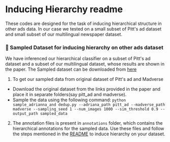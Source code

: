 # Inducing Hierarchy readme 
These codes are designed for the task of inducing hierarchical structure in other ads data. In our case we tested on a small subset of Pitt's ad dataset and small subset of our multilingual newspaper dataset. 

### :file_folder: Sampled Dataset for inducing hierarchy on other ads dataset
We have inferenced our hierarchical classifier on a subset of Pitt's ad dataset and a subset of our multilingual dataset, whose results are shown in the paper.
The Sampled dataset can be downloaded from [here](https://iiitaphyd-my.sharepoint.com/:f:/g/personal/rishabh_s_students_iiit_ac_in/Etk7J95oiO9Hlnd87shjj2kBOZEbLLOEf764g2S4z6TK9A?e=C8gVdg)


1. To get our sampled data from original dataset of Pitt's ad and Madverse
- Download the original dataset from the links provided in the paper and place it in separate folders(say pitt_ad and madverse).
- Sample the data using the following command:
```python sample_adrianna_and dedup.py --adriana_path pitt_ad --madverse_path madverse --sampling_seed 1 --num_images 1000 --sim_threshold 0.9 --output_path sampled_data```

2. The annotation files is present in ```annotations``` folder, which contains the hierarchical annotations for the sampled data. Use these files and follow the steps mentioned in the [README](../README.md) to induce hierarchy on your dataset.